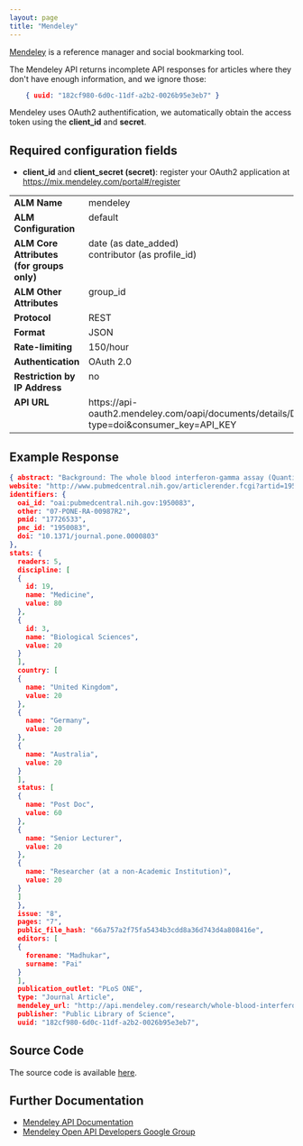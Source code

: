 ```yaml
---
layout: page
title: "Mendeley"
---
```


[Mendeley](http://www.mendeley.com) is a reference manager and social bookmarking tool.

The Mendeley API returns incomplete API responses for articles where they don't have enough information, and we ignore those:

```json
    { uuid: "182cf980-6d0c-11df-a2b2-0026b95e3eb7" }
```

Mendeley uses OAuth2 authentification, we automatically obtain the access token using the **client_id** and **secret**.

## Required configuration fields

* **client_id** and **client_secret (secret)**: register your OAuth2 application at https://mix.mendeley.com/portal#/register

<table width=100% border="0" cellspacing="0" cellpadding="0">
<tbody>
<tr>
<td valign="top" width=30%><strong>ALM Name</strong></td>
<td valign="top" width=70%>mendeley</td>
</tr>
<tr>
<td valign="top" width=20%><strong>ALM Configuration</strong></td>
<td valign="top" width=80%>default</td>
</tr>
<tr>
<td valign="top" width=20%><strong>ALM Core Attributes<br/>(for groups only)</strong></td>
<td valign="top" width=80%>date (as date_added)<br/>contributor (as profile_id)</td>
</tr>
<td valign="top" width=20%><strong>ALM Other Attributes</strong></td>
<td valign="top" width=80%>group_id</td>
</tr>
<tr>
<td valign="top" width=30%><strong>Protocol</strong></td>
<td valign="top" width=70%>REST</td>
</tr>
<tr>
<td valign="top" width=30%><strong>Format</strong></td>
<td valign="top" width=70%>JSON</td>
</tr>
<tr>
<td valign="top" width=20%><strong>Rate-limiting</strong></td>
<td valign="top" width=80%>150/hour</td>
</tr>
<tr>
<td valign="top" width=20%><strong>Authentication</strong></td>
<td valign="top" width=80%>OAuth 2.0</td>
</tr>
<tr>
<td valign="top" width=20%><strong>Restriction by IP Address</strong></td>
<td valign="top" width=80%>no</td>
</tr>
<tr>
<td valign="top" width=20%><strong>API URL</strong></td>
<td valign="top" width=80%>https://api-oauth2.mendeley.com/oapi/documents/details/DOI/?type=doi&consumer_key=API_KEY</td>
</tr>
</tbody>
</table>

## Example Response

```json
{ abstract: "Background: The whole blood interferon-gamma assay (QuantiFERON-TB-2G; QFT) has not been fully evaluated as a baseline tuberculosis screening test in Japanese healthcare students commencing clinical contact. The aim of this study was to compare the results from the QFT with those from the tuberculin skin test (TST) in a population deemed to be at a low risk for infection with Mycobacterium tuberculosis. Methodology/Principal Findings: Healthcare students recruited at Okayama University received both the TST and the QFT to assess the level of agreement between these two tests. The interleukin-10 levels before and after exposure to M tuberculosis-specific antigens (early-secreted antigenic target 6-kDa protein ESAT-6 and culture filtrate protein 10 CFP-10) were also measured. Of the 536 healthcare students, most of whom had been vaccinated with bacillus-Calmette-Guérin (BCG), 207 (56%) were enrolled in this study. The agreement between the QFT and the TST results was poor, with positive result rates of 1.4% vs. 27.5%, respectively. A multivariate analysis also revealed that the induration diameter of the TST was not affected by the interferon-gamma concentration after exposure to either of the antigens but was influenced by the number of BCG needle scars (p=0.046). The whole blood interleukin-10 assay revealed that after antigen exposure, the median increases in interleukin-10 concentration was higher in the subgroup with the small increase in interferon-gamma concentration than in the subgroup with the large increase in interferon-gamma concentration (0.3 vs. 0 pg/mL; p=0.004). Conclusions/Significance: As a baseline screening test for low-risk Japanese healthcare students at their course entry, QFT yielded quite discordant results, compared with the TST, probably because of the low specificity of the TST results in the BCG-vaccinated population. We also found, for the first time, that the change in the interleukin-10 level after exposure to specific antigens was inversely associated with that in the interferon-gamma level in a low-risk population.",
website: "http://www.pubmedcentral.nih.gov/articlerender.fcgi?artid=1950083&tool=pmcentrez&rendertype=abstract",
identifiers: {
  oai_id: "oai:pubmedcentral.nih.gov:1950083",
  other: "07-PONE-RA-00987R2",
  pmid: "17726533",
  pmc_id: "1950083",
  doi: "10.1371/journal.pone.0000803"
},
stats: {
  readers: 5,
  discipline: [
  {
    id: 19,
    name: "Medicine",
    value: 80
  },
  {
    id: 3,
    name: "Biological Sciences",
    value: 20
  }
  ],
  country: [
  {
    name: "United Kingdom",
    value: 20
  },
  {
    name: "Germany",
    value: 20
  },
  {
    name: "Australia",
    value: 20
  }
  ],
  status: [
  {
    name: "Post Doc",
    value: 60
  },
  {
    name: "Senior Lecturer",
    value: 20
  },
  {
    name: "Researcher (at a non-Academic Institution)",
    value: 20
  }
  ]
  },
  issue: "8",
  pages: "7",
  public_file_hash: "66a757a2f75fa5434b3cdd8a36d743d4a808416e",
  editors: [
  {
    forename: "Madhukar",
    surname: "Pai"
  }
  ],
  publication_outlet: "PLoS ONE",
  type: "Journal Article",
  mendeley_url: "http://api.mendeley.com/research/whole-blood-interferongamma-assay-for-baseline-tuberculosis-screening-among-japanese-healthcare-students/",
  publisher: "Public Library of Science",
  uuid: "182cf980-6d0c-11df-a2b2-0026b95e3eb7",
```

## Source Code
The source code is available [here](https://github.com/articlemetrics/lagotto/blob/master/app/models/sources/mendeley.rb).

## Further Documentation
* [Mendeley API Documentation](http://apidocs.mendeley.com)
* [Mendeley Open API Developers Google Group](https://groups.google.com/forum/?fromgroups#!forum/mendeley-open-api-developers)
